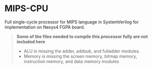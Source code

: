 # MIPS-CPU
Full single-cycle processor for MIPS language in SystemVerilog for implementation on Nexys4 FGPA board.


> **Some of the files needed to compile this processor fully are not included here**
>  
> - ALU is missing the adder, addsub, and fulladder modules.
> - Memory is missing the screen memory, bitmap memory, instruction memory, and data memory modules
